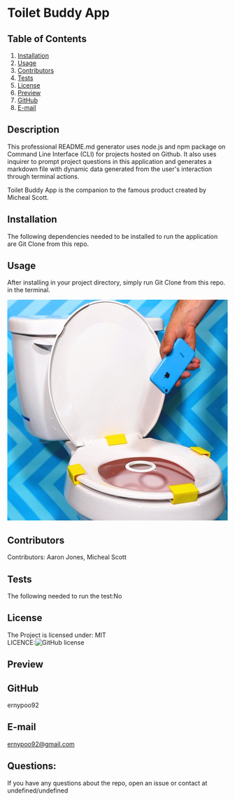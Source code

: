 # Toilet Buddy App

  ## Table of Contents
  1. [Installation](#Installation)
  2. [Usage](#usage)  
  3. [Contributors](#Contributors)
  4. [Tests](#Tests)
  5. [License](#License)
  6. [Preview](#Preview)
  7. [GitHub](#GitHub)
  8. [E-mail](#E-mail)

  ## Description
  This professional README.md generator uses node.js and npm package on Command Line Interface (CLI) for projects hosted on Github. 
  It also uses inquirer to prompt project questions in this application and generates a markdown file with dynamic data generated 
  from the user's interaction through terminal actions.
  
  Toilet Buddy App is the companion to the famous product created by Micheal Scott. 

  ## Installation
  The following dependencies needed to be installed to run the application are Git Clone from this repo.

  ## Usage
  After installing in your project directory, simply run Git Clone from this repo. in the terminal.
  

  ![screen shot of Toilet Buddy App](/assets/images/toilet-buddy.jpg)

  

  ## Contributors
  Contributors: Aaron Jones, Micheal Scott

  ## Tests
  The following needed to run the test:No

  ## License
  The Project is licensed under: MIT  
  LICENCE:![GitHub license](https://img.shields.io/badge/License-MIT-yellow.svg)

  ## Preview

  ## GitHub
  ernypoo92

  ## E-mail
  ernypoo92@gmail.com
  ## Questions:
  If you have any questions about the repo, open an issue or contact at undefined/undefined

